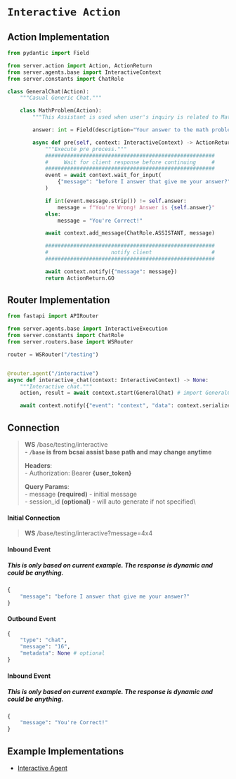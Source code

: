 # **`Interactive Action`**

## **Action Implementation**

```python
from pydantic import Field

from server.action import Action, ActionReturn
from server.agents.base import InteractiveContext
from server.constants import ChatRole

class GeneralChat(Action):
    """Casual Generic Chat."""

    class MathProblem(Action):
        """This Assistant is used when user's inquiry is related to Math Problem."""

        answer: int = Field(description="Your answer to the math problem")

        async def pre(self, context: InteractiveContext) -> ActionReturn:
            """Execute pre process."""
            ######################################################
            #     Wait for client response before continuing     #
            ######################################################
            event = await context.wait_for_input(
                {"message": "before I answer that give me your answer?"}
            )

            if int(event.message.strip()) != self.answer:
                message = f"You're Wrong! Answer is {self.answer}"
            else:
                message = "You're Correct!"

            await context.add_message(ChatRole.ASSISTANT, message)

            ######################################################
            #                    notify client                   #
            ######################################################

            await context.notify({"message": message})
            return ActionReturn.GO
```

## Router Implementation

```python
from fastapi import APIRouter

from server.agents.base import InteractiveExecution
from server.constants import ChatRole
from server.routers.base import WSRouter

router = WSRouter("/testing")


@router.agent("/interactive")
async def interactive_chat(context: InteractiveContext) -> None:
    """Interactive chat."""
    action, result = await context.start(GeneralChat) # import GeneralChat

    await context.notify({"event": "context", "data": context.serialize([action])})
```

## **Connection**

> **WS** /base/testing/interactive\
> **\- `/base` is from bcsai assist base path and may change anytime**
>
> **Headers**:\
> \- Authorization: Bearer **{user_token}**
>
> **Query Params**:\
> \- message **(required)** - initial message\
> \- session_id **(optional)** - will auto generate if not specified\

#### **Initial Connection**

> **WS** /base/testing/interactive?message=4x4

#### **Inbound Event**

##### **This is only based on current example. The response is dynamic and could be anything.**

```python
{
	"message": "before I answer that give me your answer?"
}
```

#### **Outbound Event**

```python
{
    "type": "chat",
	"message": "16",
    "metadata": None # optional
}
```

#### **Inbound Event**

##### **This is only based on current example. The response is dynamic and could be anything.**

```python
{
	"message": "You're Correct!"
}
```

## **Example Implementations**

- [Interactive Agent](../examples/interactive_agent.py)
